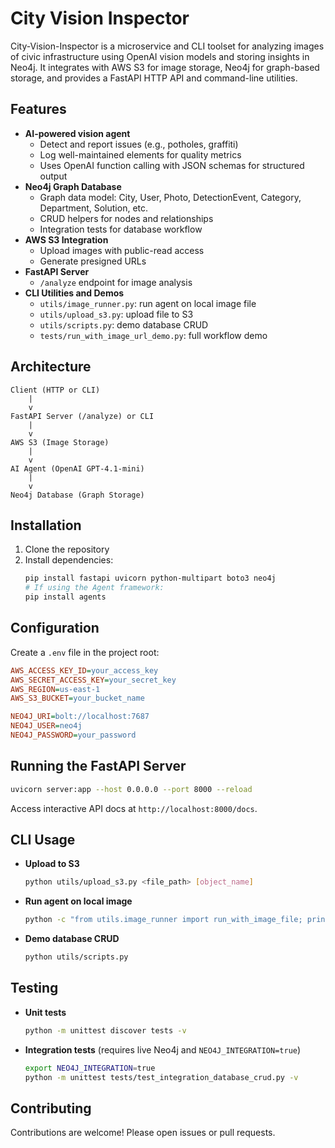  # City Vision Inspector

 City-Vision-Inspector is a microservice and CLI toolset for analyzing images of civic infrastructure using OpenAI vision models and storing insights in Neo4j. It integrates with AWS S3 for image storage, Neo4j for graph-based storage, and provides a FastAPI HTTP API and command-line utilities.

 ## Features

 - **AI-powered vision agent**
   - Detect and report issues (e.g., potholes, graffiti)
   - Log well-maintained elements for quality metrics
   - Uses OpenAI function calling with JSON schemas for structured output
 - **Neo4j Graph Database**
   - Graph data model: City, User, Photo, DetectionEvent, Category, Department, Solution, etc.
   - CRUD helpers for nodes and relationships
   - Integration tests for database workflow
 - **AWS S3 Integration**
   - Upload images with public-read access
   - Generate presigned URLs
 - **FastAPI Server**
   - `/analyze` endpoint for image analysis
 - **CLI Utilities and Demos**
   - `utils/image_runner.py`: run agent on local image file
   - `utils/upload_s3.py`: upload file to S3
   - `utils/scripts.py`: demo database CRUD
   - `tests/run_with_image_url_demo.py`: full workflow demo

 ## Architecture

 ```
 Client (HTTP or CLI)
     |
     v
 FastAPI Server (/analyze) or CLI
     |
     v
 AWS S3 (Image Storage)
     |
     v
 AI Agent (OpenAI GPT-4.1-mini)
     |
     v
 Neo4j Database (Graph Storage)
 ```

 ## Installation

 1. Clone the repository
 2. Install dependencies:
    ```bash
    pip install fastapi uvicorn python-multipart boto3 neo4j
    # If using the Agent framework:
    pip install agents
    ```

 ## Configuration

 Create a `.env` file in the project root:
 ```ini
 AWS_ACCESS_KEY_ID=your_access_key
 AWS_SECRET_ACCESS_KEY=your_secret_key
 AWS_REGION=us-east-1
 AWS_S3_BUCKET=your_bucket_name

 NEO4J_URI=bolt://localhost:7687
 NEO4J_USER=neo4j
 NEO4J_PASSWORD=your_password
 ```

 ## Running the FastAPI Server

 ```bash
 uvicorn server:app --host 0.0.0.0 --port 8000 --reload
 ```

 Access interactive API docs at `http://localhost:8000/docs`.

 ## CLI Usage

 - **Upload to S3**
   ```bash
   python utils/upload_s3.py <file_path> [object_name]
   ```
 - **Run agent on local image**
   ```bash
   python -c "from utils.image_runner import run_with_image_file; print(run_with_image_file('path/to/image.jpg', {'id':'user1','name':'User One'},{'city':'CityName','country':'Country','latitude':0,'longitude':0}))"
   ```
 - **Demo database CRUD**
   ```bash
   python utils/scripts.py
   ```

 ## Testing

 - **Unit tests**
   ```bash
   python -m unittest discover tests -v
   ```
 - **Integration tests** (requires live Neo4j and `NEO4J_INTEGRATION=true`)
   ```bash
   export NEO4J_INTEGRATION=true
   python -m unittest tests/test_integration_database_crud.py -v
   ```

 ## Contributing

 Contributions are welcome! Please open issues or pull requests.